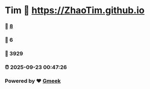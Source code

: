 # Tim :link: https://ZhaoTim.github.io 
### :page_facing_up: [8](https://ZhaoTim.github.io/tag.html) 
### :speech_balloon: 6 
### :hibiscus: 3929 
### :alarm_clock: 2025-09-23 00:47:26 
### Powered by :heart: [Gmeek](https://github.com/Meekdai/Gmeek)
